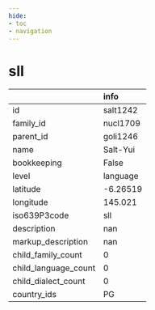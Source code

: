 ```yaml
---
hide:
- toc
- navigation
---
```

# sll
|                      | info     |
|:---------------------|:---------|
| id                   | salt1242 |
| family_id            | nucl1709 |
| parent_id            | goli1246 |
| name                 | Salt-Yui |
| bookkeeping          | False    |
| level                | language |
| latitude             | -6.26519 |
| longitude            | 145.021  |
| iso639P3code         | sll      |
| description          | nan      |
| markup_description   | nan      |
| child_family_count   | 0        |
| child_language_count | 0        |
| child_dialect_count  | 0        |
| country_ids          | PG       |